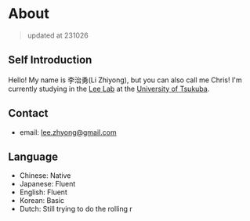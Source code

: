 # About

> updated at 231026

## Self Introduction

Hello! My name is 李治勇(Li Zhiyong), but you can also call me Chris! 
I'm currently studying in the [Lee Lab](https://kansei.design/) at the [University of Tsukuba](https://www.tsukuba.ac.jp/en/).  

## Contact 

- email: lee.zhyong@gmail.com

## Language

- Chinese: Native 
- Japanese: Fluent
- English: Fluent
- Korean: Basic
- Dutch: Still trying to do the rolling r